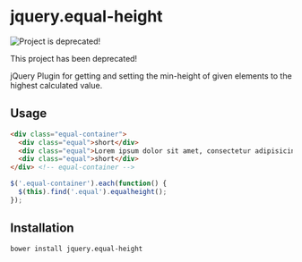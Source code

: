 jquery.equal-height
===================

![Project is deprecated!](https://cdn.rawgit.com/OpenSourceWorkflow/generator-kickstart/master/deprecation-warning.svg)

This project has been deprecated!

jQuery Plugin for getting and setting the min-height of given elements to the highest calculated value.

Usage
-----

```html
<div class="equal-container">
  <div class="equal">short</div>
  <div class="equal">Lorem ipsum dolor sit amet, consectetur adipisicing elit. Architecto veritatis reiciendis repellendus autem aspernatur asperiores nihil unde? Laborum cumque inventore nemo eum ab debitis adipisci a obcaecati nesciunt commodi doloribus.</div>
  <div class="equal">short</div>
</div> <!-- equal-container -->
```

```javascript
$('.equal-container').each(function() {
  $(this).find('.equal').equalheight();
});
```

Installation
------------

```shell
bower install jquery.equal-height
```
